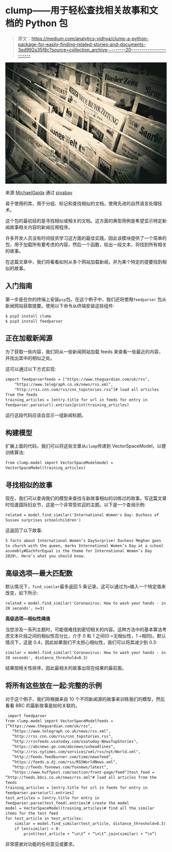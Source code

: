 # clump——用于轻松查找相关故事和文档的 Python 包

> 原文：<https://medium.com/analytics-vidhya/clump-a-python-package-for-easily-finding-related-stories-and-documents-3ed992a35f8c?source=collection_archive---------20----------------------->

![](img/9f34693724e2ccf1cff1a7129a8ce134.png)

来源 [MichaelGaida](https://pixabay.com/users/MichaelGaida-652234/) 通过 [pixabay](https://pixabay.com/photos/news-daily-newspaper-press-1172463/)

易于使用的库，用于分组、标记和查找相似的文档，使用先进的自然语言处理技术。

这个包的最初目的是寻找相似或相关的文档。这方面的典型用例是希望显示特定新闻故事相关内容的新闻应用程序。

许多开发人员没有时间投资学习这方面的最佳实践，因此该模块提供了一个简单的包，用于加载所有要考虑的内容，然后一个函数，给出一段文本，将找到所有相关的故事。

在这篇文章中，我们将看看如何从多个网站加载新闻，并为某个特定的提要找到相似的故事。

## 入门指南

第一步是在你的终端上安装`pip`包。在这个例子中，我们还将使用`feedparser` 包从新闻网站获取提要。使用以下命令从终端安装这些组件:

```
$ pip3 install clump
$ pip3 install feedparser
```

## 正在加载新闻源

为了获取一些内容，我们将从一些新闻网站加载 feeds 来查看一些最近的内容，并找出其中的相似之处。

这可以通过以下方式实现:

```
import feedparserfeeds = ["https://www.theguardian.com/uk/rss",
    "https://www.telegraph.co.uk/news/rss.xml",
    "http://rss.cnn.com/rss/cnn_topstories.rss"]# load all articles from the feeds
training_articles = [entry.title for url in feeds for entry in feedparser.parse(url).entries]print(training_articles)
```

运行这段代码应该会显示一组新闻标题。

## 构建模型

扩展上面的代码，我们可以将这些文章从`clump`传递到 VectorSpaceModel，以便训练算法:

```
from clump.model import VectorSpaceModelmodel = VectorSpaceModel(training_articles)
```

## **寻找相似的故事**

现在，我们可以查询我们的模型来查找与新故事相似的训练过的故事。写这篇文章时恰逢国际妇女节，这是一个非常受欢迎的主题。以下是一个查询示例:

```
related = model.find_similar('International Women's Day: Duchess of Sussex surprises schoolchildren')
```

这返回了以下故事:

```
5 facts about International Women’s DaySurprise! Duchess Meghan goes to church with the queen, marks International Women’s Day at a school assembly#EachforEqual is the theme for International Women’s Day 2020\. Here’s what you should know.
```

## 高级选项—最大匹配数

默认情况下，`find_similar`最多返回 5 条记录。这可以通过为`n`输入一个特定值来改变，如下所示:

```
related = model.find_similar('Coronavirus: How to wash your hands - in 20 seconds', n=3)
```

**高级选项—相似性阈值**

当您涉及一系列主题时，可能很难找到密切相关的内容。这种方法中的基本算法考虑文本片段之间的相似性百分比，介于 0 和 1 之间(0 =无相似性，1 =相同)。默认情况下，这是 0.4，因此如果我们不太担心相似性，我们可以将其减少到 0.3:

```
similar = model.find_similar('Coronavirus: How to wash your hands - in 20 seconds', distance_threshold=0.3)
```

结果按相关性排序，因此最相关的故事出现在结果的最前面。

## 将所有这些放在一起:完整的示例

对于这个例子，我们将根据来自 10 个不同新闻源的故事来训练我们的模型，然后看看 BBC 的最新故事是如何关联的。

```
 import feedparser
from clump.model import VectorSpaceModelfeeds = [“https://www.theguardian.com/uk/rss",
   “https://www.telegraph.co.uk/news/rss.xml",
   “http://rss.cnn.com/rss/cnn_topstories.rss",
   “http://rssfeeds.usatoday.com/usatoday-NewsTopStories",
   “https://abcnews.go.com/abcnews/usheadlines",
   “http://rss.nytimes.com/services/xml/rss/nyt/World.xml",
   “http://feeds.feedburner.com/time/newsfeed",
   “https://feeds.a.dj.com/rss/RSSWorldNews.xml",
   “http://feeds.foxnews.com/foxnews/latest",
   “https://www.huffpost.com/section/front-page/feed"]test_feed = “http://feeds.bbci.co.uk/news/rss.xml"# load all articles from the feeds
training_articles = [entry.title for url in feeds for entry in feedparser.parse(url).entries]
test_articles = [entry.title for entry in feedparser.parse(test_feed).entries]# create the model
model = VectorSpaceModel(training_articles)# find all the similar items for the test feed
for test_article in test_articles:
    similar = model.find_similar(test_article, distance_threshold=0.3)
    if len(similar) > 0:
        print(test_article + “\n\t” + “\n\t”.join(similar) + “\n”)
```

非常感谢对功能的任何意见或要求。